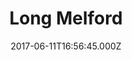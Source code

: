 ---
date: 2017-06-11T16:56:45.000Z
title: Long Melford
latitude: 52.07870728618376
longitude: 0.7180995955194144
category: checkin
---